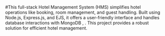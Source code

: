 #This full-stack Hotel Management System (HMS) simplifies hotel operations like booking, room management, and guest handling. Built using Node.js, Express.js, and EJS, it offers a user-friendly interface and handles database interactions with MongoDB , . This project provides a robust solution for efficient hotel management.

